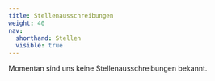 ```yaml
---
title: Stellenausschreibungen
weight: 40
nav:
  shorthand: Stellen
  visible: true  
---
```


<!--
Die Landesfachschaft weist auf folgende Stellenausschreibungen ihrer Partner hin:

- Eine Stelle als [Akademische Mitarbeiterin/Akademischer Mitarbeiter an der Pädagogische Hochschule Freiburg](/downloads/PH-Freiburg-519_Abordnung_AkM_Technik.pdf). [mehr…](https://stellenangebote.ph-freiburg.de/Akademische-Mitarbeiterin-Akademischer-Mitarbeiter-mwd-am--de-j519.html)
-->

Momentan sind uns keine Stellenausschreibungen bekannt. 
